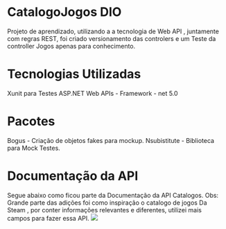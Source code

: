 # CatalogoJogos DIO
Projeto de aprendizado, utilizando a a tecnologia de Web API , juntamente com regras REST, foi criado versionamento das controlers e um Teste da controller Jogos apenas para conhecimento.

# Tecnologias Utilizadas
Xunit para Testes
ASP.NET Web APIs - Framework -  net 5.0

# Pacotes
Bogus - Criação de objetos fakes para mockup.
Nsubistitute - Biblioteca para Mock Testes.

# Documentação da API
Segue abaixo como ficou parte da Documentação da API Catalogos. Obs: Grande parte das adições foi como inspiração o catalogo de jogos Da Steam , por conter informações relevantes e diferentes, utilizei mais campos para fazer essa API.
![](https://i.imgur.com/NnT2PY9.jpg)
